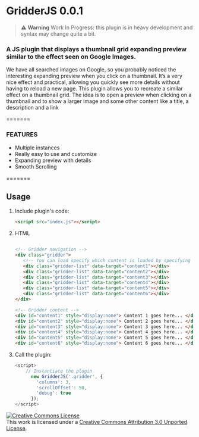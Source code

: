 # GridderJS 0.0.1

> ⚠ **Warning**
> Work In Progress: this plugin is in heavy development and syntax may change quite a bit.

### A JS plugin that displays a thumbnail grid expanding preview similar to the effect seen on Google Images.

We have all searched images on Google, so you probably noticed the interesting expanding preview when you click on a thumbnail. It’s a very nice effect and practical, allowing you quickly see more details without having to reload a new page. This plugin allows you to recreate a similar effect on a thumbnail grid. The idea is to open a preview when clicking on a thumbnail and to show a larger image and some other content like a title, a description and a link

=======

### FEATURES
- Multiple instances
- Really easy to use and customize
- Expanding preview with details
- Smooth Scrolling

=======

## Usage

1. Include plugin's code:

	```html
	<script src="index.js"></script>
	```

3. HTML

    ```html
    
    <!-- Gridder navigation -->
    <div class="gridder">
       <!-- You can load specify which content is loaded by specifying the #ID of the div where the content is  -->
       <div class="gridder-list" data-target="content1"></div>
       <div class="gridder-list" data-target="content2"></div>
       <div class="gridder-list" data-target="content3"></div>
       <div class="gridder-list" data-target="content4"></div>
       <div class="gridder-list" data-target="content5"></div>
       <div class="gridder-list" data-target="content6"></div>
    </div>

    <!-- Gridder content -->
    <div id="content1" style="display:none"> Content 1 goes here... </div>
    <div id="content2" style="display:none"> Content 2 goes here... </div>
    <div id="content3" style="display:none"> Content 3 goes here... </div>
    <div id="content4" style="display:none"> Content 4 goes here... </div>
    <div id="content5" style="display:none"> Content 5 goes here... </div>
    <div id="content6" style="display:none"> Content 6 goes here... </div>

    ```

3. Call the plugin:

    ```javascript
    <script>
    	// Instantiate the plugin
          new GridderJS('.gridder', {
            'columns': 3,
            'scrollOffset': 50,
            'debug': true
          });
    </script>
    ```

<a rel="license" href="https://creativecommons.org/licenses/by/3.0/"><img alt="Creative Commons License" style="border-width:0" src="https://i.creativecommons.org/l/by/3.0/88x31.png" /></a><br />This work is licensed under a <a rel="license" href="https://creativecommons.org/licenses/by/3.0/">Creative Commons Attribution 3.0 Unported License</a>.


